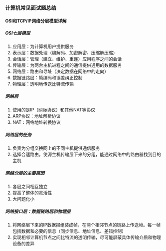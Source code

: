 ### 计算机常见面试题总结
#### OSI和TCP/IP网络分层模型详解
##### OSI七层模型
1. 应用层：为计算机用户提供服务
2. 表示层：数据处理（编解码、加密解密、压缩解压缩）
3. 会话层：管理（建立、维护、重连）应用程序之间的会话
4. 传输层：为两台主机进程之间的通信提供通用的数据服务
5. 网络层：路由和寻址（决定数据在网络中的走向）
6. 数据链路层：帧编码和误差纠正控制
7. 物理层：透明地传送比特流传输
##### 网络层
1. 使用的是IP（网际协议）和其他NAT等协议
2. ARP协议：地址解析协议
3. NAT：网络地址转换协议
##### 网络层的任务
1. 负责为分组交换网上的不同主机提供通信服务
2. 选择合适路由，使源主机传输层下来的分组，能通过网络中的路由器找到目的主机
##### 网络分层的主要原因
1. 各层之间相互独立
2. 提高了整体的灵活性
3. 大问题化小
##### 网络接口层：数据链路层和物理层
1. 将网络层下来的IP数据报组装成帧，在两个相邻节点的链路上传送帧。每一帧包括数据和必要的信息（同步信息、地址信息、差错控制）
2. 实现相邻计算机节点之间比特流的透明传输，尽可能屏蔽具体传输介质和物理设备的差异
